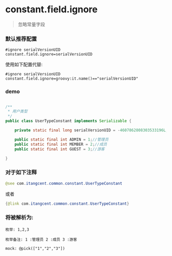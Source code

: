 # constant.field.ignore

> 忽略常量字段


### 默认推荐配置

```properties
#ignore serialVersionUID
constant.field.ignore=serialVersionUID
```

使用如下配置代替:

```properties
#ignore serialVersionUID
constant.field.ignore=groovy:it.name()=="serialVersionUID"
```

### demo

```java

/**
 * 用户类型
 */
public class UserTypeConstant implements Serializable {

    private static final long serialVersionUID = -4607862808303533196L;

    public static final int ADMIN = 1;//管理员
    public static final int MEMBER = 2;//成员
    public static final int GUEST = 3;//游客

}
```

### 对于如下注释

```java
@see com.itangcent.common.constant.UserTypeConstant
```
或者
```java
{@link com.itangcent.common.constant.UserTypeConstant}
```

### 将被解析为:

```
枚举: 1,2,3

枚举备注: 1 :管理员 2 :成员 3 :游客

mock: @pick(["1","2","3"])
```